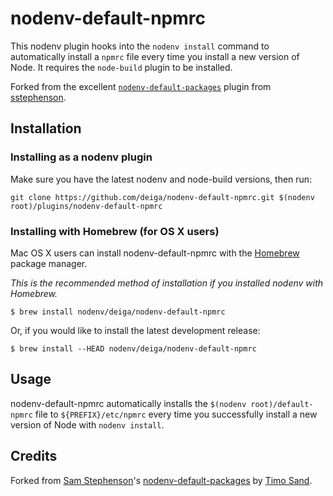 # nodenv-default-npmrc

This nodenv plugin hooks into the `nodenv install` command to automatically
install a `npmrc` file every time you install a new version of Node. It
requires the `node-build` plugin to be installed.

Forked from the excellent [`nodenv-default-packages`][nodenv-default-packages] plugin from
[sstephenson][sstephenson].

## Installation

### Installing as a nodenv plugin

Make sure you have the latest nodenv and node-build versions, then run:

    git clone https://github.com/deiga/nodenv-default-npmrc.git $(nodenv root)/plugins/nodenv-default-npmrc

### Installing with Homebrew (for OS X users)

Mac OS X users can install nodenv-default-npmrc with the
[Homebrew](http://brew.sh) package manager.

*This is the recommended method of installation if you installed nodenv
 with Homebrew.*

```
$ brew install nodenv/deiga/nodenv-default-npmrc
```

Or, if you would like to install the latest development release:

```
$ brew install --HEAD nodenv/deiga/nodenv-default-npmrc
```

## Usage

nodenv-default-npmrc automatically installs the 
`$(nodenv root)/default-npmrc` file to `${PREFIX}/etc/npmrc` every time you successfully install a new
version of Node with `nodenv install`.


## Credits

Forked from [Sam Stephenson][sstephenson]'s [nodenv-default-packages][] by [Timo Sand][deiga].

[sstephenson]: https://github.com/sstephenson
[nodenv-default-packages]: https://github.com/rbenv/nodenv-default-packages
[deiga]: https://github.com/deiga
[nodenv]: https://github.com/nodenv/nodenv
